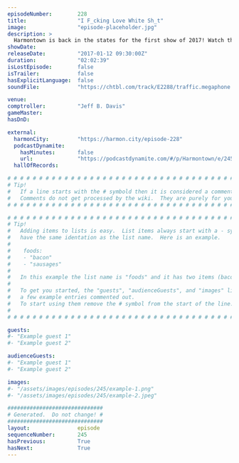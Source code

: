 ```yaml
---
episodeNumber:        228
title:                "I F_cking Love White Sh_t"
image:                "episode-placeholder.jpg"
description: >
  Harmontown is back in the states for the first show of 2017! Watch the video at harmontown.com/live!
showDate:             
releaseDate:          "2017-01-12 09:30:00Z"
duration:             "02:02:39"
isLostEpisode:        false
isTrailer:            false
hasExplicitLanguage:  false
soundFile:            "https://chtbl.com/track/E2288/traffic.megaphone.fm/STA3406345858.mp3?updated=1596834110"

venue:                
comptroller:          "Jeff B. Davis"
gameMaster:           
hasDnD:               

external:
  harmonCity:         "https://harmon.city/episode-228"
  podcastDynamite:
    hasMinutes:       false
    url:              "https://podcastdynamite.com/#/p/Harmontown/e/245/228"
  hallOfRecords:      

# # # # # # # # # # # # # # # # # # # # # # # # # # # # # # # # # # # # # # # # # # # # #
# Tip!
#   If a line starts with the # symbold then it is considered a comment.
#   Comments do not get processed by the wiki.  They are purely for your information.
# # # # # # # # # # # # # # # # # # # # # # # # # # # # # # # # # # # # # # # # # # # # #

# # # # # # # # # # # # # # # # # # # # # # # # # # # # # # # # # # # # # # # # # # # # #
# Tip!
#   Adding items to lists is easy.  List items always start with a - symbol and have
#   have the same identation as the list name.  Here is an example.
#
#    foods:
#    - "bacon"
#    - "sausages"
#
#   In this example the list name is "foods" and it has two items (bacon, and sausages).
#
#   To get you started, the "guests", "audienceGuests", and "images" lists below have
#   a few example entries commented out.
#   To start using them remove the # symbol from the start of the line.
#
# # # # # # # # # # # # # # # # # # # # # # # # # # # # # # # # # # # # # # # # # # # # #

guests:
#- "Example guest 1"
#- "Example guest 2"

audienceGuests:
#- "Example guest 1"
#- "Example guest 2"

images:
#- "/assets/images/episodes/245/example-1.png"
#- "/assets/images/episodes/245/example-2.jpeg"

##############################
# Generated.  Do not change! #
##############################
layout:               episode
sequenceNumber:       245
hasPrevious:          True
hasNext:              True
---
```


<!-- The episode description will be rendered here -->

<!-- Add your content BELOW here -->
<!-- vvvvvvvvvvvvvvvvvvvvvvvvvvv -->




<!-- ^^^^^^^^^^^^^^^^^^^^^^^^^^^ -->
<!-- Add your content ABOVE here -->

<!-- The episode gallery will be rendered here -->